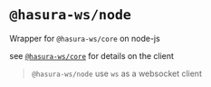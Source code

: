 # `@hasura-ws/node`

Wrapper for `@hasura-ws/core` on node-js

see [`@hasura-ws/core`](../core) for details on the client

> `@hasura-ws/node` use `ws` as a websocket client

